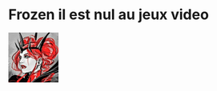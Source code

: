 <h1>Frozen il est nul au jeux video</h1>

<img alt="ishtar" src="/img/11320.jpg" width="100" height="100">
